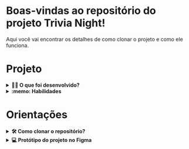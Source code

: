# Boas-vindas ao repositório do projeto Trivia Night!

Aqui você vai encontrar os detalhes de como clonar o projeto e como ele funciona.

# Projeto

<details>
  <summary><strong>👨‍💻 O que foi desenvolvido?</strong></summary><br />

O projeto é um jogo de perguntas e respostas baseado no jogo **Trivia** _(semelhante a um show do milhão americano)_ utilizando _React e Redux_, desenvolvido em grupo com suas funcionalidades de acordo com as demandas pré definidas em um quadro _Kanban_ e utilizando o método _SCRUM_. A partir dessas demandas, temos uma aplicação onde a pessoa usuária pode:

  - Logar no jogo e, se o email tiver cadastro no site [Gravatar](https://pt.gravatar.com/), ter sua foto associada ao perfil da pessoa usuária.
  - Acessar a página referente ao jogo, onde se deverá escolher uma das respostas disponíveis para cada uma das perguntas apresentadas. A resposta deve ser marcada antes do contador de tempo chegar a zero, caso contrário a resposta deverá ser considerada errada.
  - Ser redirecionada, após 5 perguntas respondidas, para a tela de score, onde o texto mostrado depende do número de acertos.
  - Visualizar a página de ranking, se quiser, ao final de cada jogo.

</details>

<details>
  <summary><strong>:memo: Habilidades</strong></summary><br />

Nesse projeto utilizamos algumas habilidades, como:

  - Criar um store Redux em aplicações React.

  - Criar reducers no Redux em aplicações React.

  - Criar actions no Redux em aplicações React.

  - Criar dispatchers no Redux em aplicações React.

  - Conectar Redux aos componentes React.

  - Criar actions assíncronas na sua aplicação React que faz uso de Redux.

  - Escrever testes para garantir que a aplicação possua uma boa cobertura de testes.
</details>

# Orientações

<details>
  <summary><strong>🛠 Como clonar o repositório?</strong></summary><br />

  1. Clone o repositório

  - Use o comando: `git clone git@github.com:bruna-moraes/trivia-night.git`.
  - Entre na pasta do repositório que você acabou de clonar:
    - `cd trivia-night`

  2. Instale as dependências e inicialize o projeto

  - Instale as dependências:
    - `npm install`
  - Inicialize o projeto:
    - `npm start` (uma nova página deve abrir no seu navegador com a aplicação funcionando)

</details>

<details>
  <summary><strong>💻 Protótipo do projeto no Figma</strong></summary><br />

Além da qualidade do código e do atendimento aos requisitos, um bom layout é um dos aspectos responsáveis por melhorar a usabilidade de uma aplicação, além de torná-la mais atraente.

Para isso, criamos esse [protótipo do Figma](https://www.figma.com/file/ygkc11u8DNDUG0MwsoDIB1/Trivia-Night?node-id=0%3A1) para gerar mais valor ao nosso projeto!

</details>
